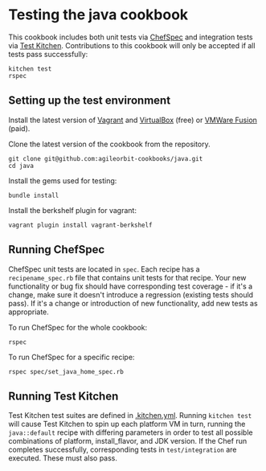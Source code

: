 Testing the java cookbook
=====

This cookbook includes both unit tests via [ChefSpec](https://github.com/sethvargo/chefspec) and integration tests via [Test Kitchen](https://github.com/test-kitchen/test-kitchen). Contributions to this cookbook will only be accepted if all tests pass successfully:

    kitchen test
    rspec

Setting up the test environment
-----

Install the latest version of [Vagrant](http://www.vagrantup.com/downloads.html) and [VirtualBox](https://www.virtualbox.org/wiki/Downloads) (free) or [VMWare Fusion](http://www.vmware.com/products/fusion) (paid).

Clone the latest version of the cookbook from the repository.

    git clone git@github.com:agileorbit-cookbooks/java.git
    cd java

Install the gems used for testing:

    bundle install

Install the berkshelf plugin for vagrant:

    vagrant plugin install vagrant-berkshelf
    
Running ChefSpec
-----

ChefSpec unit tests are located in `spec`. Each recipe has a `recipename_spec.rb` file that contains unit tests for that recipe. Your new functionality or bug fix should have corresponding test coverage - if it's a change, make sure it doesn't introduce a regression (existing tests should pass). If it's a change or introduction of new functionality, add new tests as appropriate.

To run ChefSpec for the whole cookbook:

    rspec
    
To run ChefSpec for a specific recipe:

    rspec spec/set_java_home_spec.rb
    
Running Test Kitchen
-----

Test Kitchen test suites are defined in [.kitchen.yml](https://github.com/agileorbit-cookbooks/java/blob/master/.kitchen.yml). Running `kitchen test` will cause Test Kitchen to spin up each platform VM in turn, running the `java::default` recipe with differing parameters in order to test all possible combinations of platform, install_flavor, and JDK version. If the Chef run completes successfully, corresponding tests in `test/integration` are executed. These must also pass.
